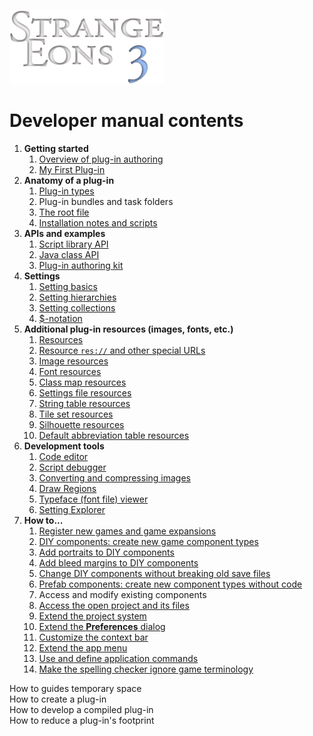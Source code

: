 ![Strange Eons 3](images/se3-header.png)

# Developer manual contents

1. **Getting started**
   1. [Overview of plug-in authoring](dm-overview.md)
   2. [My First Plug-in](dm-first-plugin.md)
2. **Anatomy of a plug-in**
   1. [Plug-in types](dm-plugin-types.md)
   2. Plug-in bundles and task folders
   3. [The root file](dm-eons-plugin.md)
   4. [Installation notes and scripts](dm-installation.md)
3. **APIs and examples**
   1. [Script library API](dm-script-api.md)
   2. [Java class API](dm-java-api.md)
   3. [Plug-in authoring kit](dm-pak.md)
4. **Settings**
   1. [Setting basics](dm-settings.md)
   2. [Setting hierarchies](dm-setting-hierarchies.md)
   3. [Setting collections](dm-setting-collections.md)
   4. [$-notation](dm-dollar-notation.md)
5. **Additional plug-in resources (images, fonts, etc.)**
   1. [Resources](dm-resources.md)
   2. [Resource `res://` and other special URLs](dm-special-urls.md)
   3. [Image resources](dm-res-image.md)
   4. [Font resources](dm-res-font.md)
   5. [Class map resources](dm-res-classmap.md)
   6. [Settings file resources](dm-res-settings.md)
   7. [String table resources](dm-res-string-table.md)
   8. [Tile set resources](dm-res-tile-set.md)
   9. [Silhouette resources](dm-res-silhouette.md)
   10. [Default abbreviation table resources](dm-res-abbrv-table.md)
6. **Development tools**
   1. [Code editor](dm-code-editor.md)
   2. [Script debugger](dm-debugger.md)
   3. [Converting and compressing images](dm-convert-image.md)
   4. [Draw Regions](dm-draw-regions.md)
   5. [Typeface (font file) viewer](dm-type-viewer.md)
   6. [Setting Explorer](dm-setting-explorer.md)
7. **How to...**
   1. [Register new games and game expansions](dm-register-game.md)
   2. [DIY components: create new game component types](dm-diy.md)
   3. [Add portraits to DIY components](dm-diy-portraits.md)
   4. [Add bleed margins to DIY components](dm-diy-bleed-margins.md)
   5. [Change DIY components without breaking old save files](dm-compatibility.md)
   6. [Prefab components: create new component types without code](dm-diy-prefab.md)
   7. Access and modify existing components
   8. [Access the open project and its files](dm-project.md)
   9. [Extend the project system](dm-project-ext.md)
   10. [Extend the **Preferences** dialog](dm-preferences.md)
   11. [Customize the context bar](dm-context-bar.md)
   12. [Extend the app menu](dm-app-menu.md)
   13. [Use and define application commands](dm-app-commands.md)
   14. [Make the spelling checker ignore game terminology](dm-spelling-exclusions.md)



How to guides temporary space  
How to create a plug-in  
How to develop a compiled plug-in  
How to reduce a plug-in's footprint


